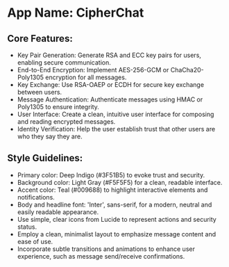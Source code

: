 # **App Name**: CipherChat

## Core Features:

- Key Pair Generation: Generate RSA and ECC key pairs for users, enabling secure communication.
- End-to-End Encryption: Implement AES-256-GCM or ChaCha20-Poly1305 encryption for all messages.
- Key Exchange: Use RSA-OAEP or ECDH for secure key exchange between users.
- Message Authentication: Authenticate messages using HMAC or Poly1305 to ensure integrity.
- User Interface: Create a clean, intuitive user interface for composing and reading encrypted messages.
- Identity Verification: Help the user establish trust that other users are who they say they are.

## Style Guidelines:

- Primary color: Deep Indigo (#3F51B5) to evoke trust and security.
- Background color: Light Gray (#F5F5F5) for a clean, readable interface.
- Accent color: Teal (#009688) to highlight interactive elements and notifications.
- Body and headline font: 'Inter', sans-serif, for a modern, neutral and easily readable appearance.
- Use simple, clear icons from Lucide to represent actions and security status.
- Employ a clean, minimalist layout to emphasize message content and ease of use.
- Incorporate subtle transitions and animations to enhance user experience, such as message send/receive confirmations.